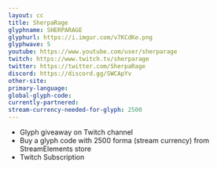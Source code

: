 ```yaml
---
layout: cc
title: SherpaRage
glyphname: SHERPARAGE
glyphurl: https://i.imgur.com/v7KCdKe.png
glyphwave: 5
youtube: https://www.youtube.com/user/sherparage
twitch: https://www.twitch.tv/sherparage
twitter: https://twitter.com/SherpaRage
discord: https://discord.gg/SWCApYv
other-site: 
primary-language: 
global-glyph-code: 
currently-partnered: 
stream-currency-needed-for-glyph: 2500
---
```

* Glyph giveaway on Twitch channel
* Buy a glyph code with 2500 forma (stream currency) from StreamElements store
* Twitch Subscription
